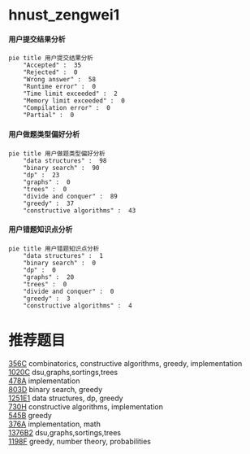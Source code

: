 # hnust_zengwei1

<!-- tabs:start -->



#### **用户提交结果分析**

```mermaid
pie title 用户提交结果分析
    "Accepted" :  35
    "Rejected" :  0
    "Wrong answer" :  58
    "Runtime error" :  0
    "Time limit exceeded" :  2
    "Memory limit exceeded" :  0
    "Compilation error" :  0
    "Partial" :  0
```

#### **用户做题类型偏好分析**

```mermaid
pie title 用户做题类型偏好分析
    "data structures" :  98
    "binary search" :  90
    "dp" :  23
    "graphs" :  0
    "trees" :  0
    "divide and conquer" :  89
    "greedy" :  37
    "constructive algorithms" :  43
```
#### **用户错题知识点分析**

```mermaid
pie title 用户错题知识点分析
    "data structures" :  1
    "binary search" :  0
    "dp" :  0
    "graphs" :  20
    "trees" :  0
    "divide and conquer" :  0
    "greedy" :  3
    "constructive algorithms" :  4
```



<!-- tabs:end -->
# 推荐题目
[356C](https://codeforces.com/contest/356/problem/C)		combinatorics,
                        constructive algorithms,
                        greedy,
                        implementation		  
[1020C](https://codeforces.com/contest/1020/problem/C)		dsu,graphs,sortings,trees		  
[478A](https://codeforces.com/contest/478/problem/A)		implementation		  
[803D](https://codeforces.com/contest/803/problem/D)		binary search,
                        greedy		  
[1251E1](https://codeforces.com/contest/1251E/problem/1)		data structures,
                        dp,
                        greedy		  
[730H](https://codeforces.com/contest/730/problem/H)		constructive algorithms,
                        implementation		  
[545B](https://codeforces.com/contest/545/problem/B)		greedy		  
[376A](https://codeforces.com/contest/376/problem/A)		implementation,
                        math		  
[1376B2](https://codeforces.com/contest/1376B/problem/2)		dsu,graphs,sortings,trees		  
[1198F](https://codeforces.com/contest/1198/problem/F)		greedy,
                        number theory,
                        probabilities		  
